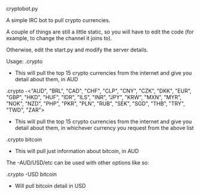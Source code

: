 cryptobot.py

A simple IRC bot to pull crypto currencies.

A couple of things are still a little static, so you will have to edit the code (for example, to change the channel it joins to).

Otherwise, edit the start.py and modify the server details.

Usage:
.crypto
- This will pull the top 15 crypto currencies from the internet and give you detail about them, in AUD

.crypto -<"AUD", "BRL", "CAD", "CHF", "CLP", "CNY", "CZK", "DKK", "EUR", "GBP", "HKD", "HUF", "IDR", "ILS", "INR", "JPY", "KRW", "MXN", "MYR", "NOK", "NZD", "PHP", "PKR", "PLN", "RUB", "SEK", "SGD", "THB", "TRY", "TWD", "ZAR">
- This will pull the top 15 crypto currencies from the internet and give you detail about them, in whichever currency you request from the above list

.crypto bitcoin
- This will pull just information about bitcoin, in AUD

The -AUD/USD/etc can be used with other options like so:

.crypto -USD bitcoin
- Will pull bitcoin detail in USD
